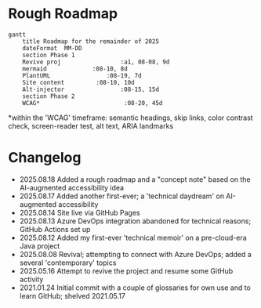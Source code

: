 # Rough Roadmap

```mermaid
gantt
    title Roadmap for the remainder of 2025
    dateFormat  MM-DD
    section Phase 1
    Revive proj                 :a1, 08-08, 9d
    mermaid             :08-10, 8d
    PlantUML                :08-19, 7d
    Site content         :08-10, 10d
    Alt-injector                :08-15, 15d
    section Phase 2
    WCAG*                        :08-20, 45d
```
*within the 'WCAG' timeframe: semantic headings, skip links, color contrast check, screen-reader test, alt text, ARIA landmarks

# Changelog

- 2025.08.18 Added a rough roadmap and a "concept note" based on the AI-augmented accessibility idea
- 2025.08.17 Added another first-ever; a 'technical daydream' on AI-augmented accessibility
- 2025.08.14 Site live via GitHub Pages
- 2025.08.13 Azure DevOps integration abandoned for technical reasons; GitHub Actions set up
- 2025.08.12 Added my first-ever 'technical memoir' on a pre-cloud-era Java project
- 2025.08.08 Revival; attempting to connect with Azure DevOps; added a several 'contemporary' topics
- 2025.05.16 Attempt to revive the project and resume some GitHub activity
- 2021.01.24 Initial commit with a couple of glossaries for own use and to learn GitHub; shelved 2021.05.17
